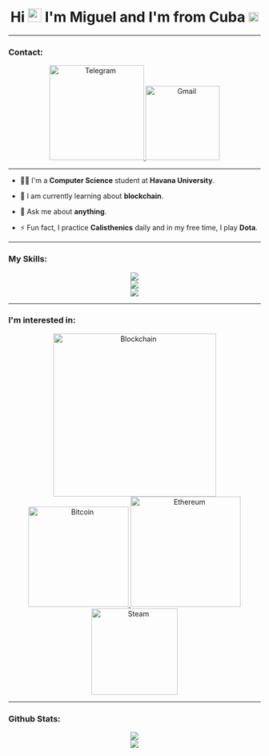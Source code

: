 <h1 align="center">
  Hi <img src="https://media.giphy.com/media/hvRJCLFzcasrR4ia7z/giphy.gif" height="27"> I'm Miguel and I'm from Cuba <img src="https://cdn.countryflags.com/thumbs/cuba/flag-3d-250.png" height="20" />
</h1>

---

### Contact:

<p align="center">
  <a href="https://t.me/nex25k">
    <img alt="Telegram" width="189px" src="https://img.shields.io/badge/Telegram-2CA5E0?style=for-the-badge&logo=telegram&logoColor=white" />
  </a>
  <a target="_blank" href="mailto:nex25k@gmail.com">
    <img  alt="Gmail" width="148px" src="https://img.shields.io/badge/Gmail-D14836?style=for-the-badge&logo=gmail&logoColor=white" />
  </a>
</p>

---


- 👨‍💻 I'm a **Computer Science** student at **Havana University**.

- 🌱 I am currently learning about **blockchain**.

- 💬 Ask me about **anything**.

- ⚡ Fun fact, I practice **Calisthenics** daily and in my free time, I play **Dota**.


---
  
  
### My Skills:

<p align="center">
  <a href="https://skillicons.dev">
  <img src="https://skillicons.dev/icons?i=linux,vscode,github"/>
    <br/>
    <img src="https://skillicons.dev/icons?i=js,ts,html,css,git"/>
    <br/>
    <img src="https://skillicons.dev/icons?i=py,dotnet,cs"/>
  </a>
</p>


---


### I'm interested in:

<p align="center">
  <a href="https://github.com/alexandresanlim/Badges4-README.md-Profile">
    <img  alt="Blockchain" width="325px" src="https://img.shields.io/badge/Blockchain.com-121D33?logo=blockchaindotcom&logoColor=fff&style=for-the-badge"/>
    <img  alt="Bitcoin" width="200px" src="https://img.shields.io/badge/Bitcoin-000000?style=for-the-badge&logo=bitcoin&logoColor=white"/>
    <img  alt="Ethereum" width="220px" src="https://img.shields.io/badge/Ethereum-3C3C3D?style=for-the-badge&logo=Ethereum&logoColor=white"/>
    <img  alt="Steam" width="172px" src="https://img.shields.io/badge/Steam-000000?style=for-the-badge&logo=steam&logoColor=white"/>
  </a>
</p>


---


### Github Stats:
<p align="center">
  <a>
    <img src="https://github-readme-stats.vercel.app/api?username=josem-nex&theme=dark&show_icons=true&hide_border=true&bg_color=101010"/>
    <br />
    <img src="https://github-readme-stats.vercel.app/api/top-langs/?username=josem-nex&theme=dark&show_icons=true&hide_border=true&bg_color=101010"/>
  </a>
</p>
